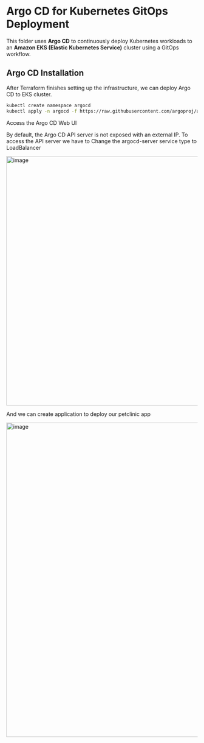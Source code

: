 #  Argo CD for Kubernetes GitOps Deployment


This folder uses **Argo CD** to continuously deploy Kubernetes workloads to an **Amazon EKS (Elastic Kubernetes Service)** cluster using a GitOps workflow.


##  Argo CD Installation


After Terraform finishes setting up the infrastructure, we can deploy Argo CD to EKS cluster.

```bash
kubectl create namespace argocd
kubectl apply -n argocd -f https://raw.githubusercontent.com/argoproj/argo-cd/stable/manifests/install.yaml
```

Access the Argo CD Web UI

By default, the Argo CD API server is not exposed with an external IP. To access the API server we have to Change the argocd-server service type to LoadBalancer

<img width="1701" height="655" alt="image" src="https://github.com/user-attachments/assets/4a0fdd1e-e4ff-4bbc-bd5c-fab5abff4ae5" />

And we can create application to deploy our petclinic app 

<img width="1170" height="826" alt="image" src="https://github.com/user-attachments/assets/bacfcdca-1e06-45cc-9246-951a605cb62d" />

